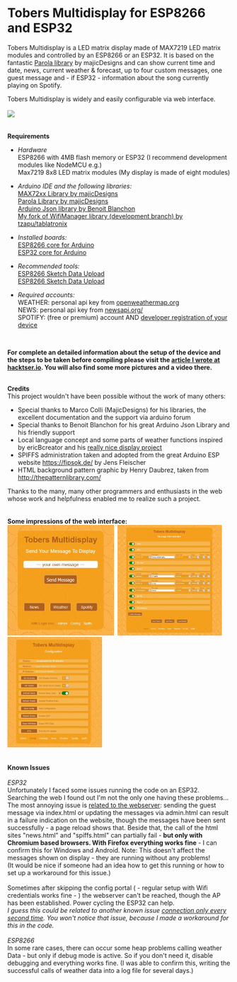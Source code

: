 # Tobers Multidisplay for ESP8266 and ESP32
Tobers Multidisplay is a LED matrix display made of MAX7219 LED matrix modules and controlled by an ESP8266 or an ESP32. It is based on the fantastic [Parola library](https://github.com/MajicDesigns/MD_MAX72XX) by majicDesigns and can show current time and date, news, current weather & forecast, up to four custom messages, one guest message and - if ESP32 - information about the song currently playing on Spotify.

Tobers Multidisplay is widely and easily configurable via web interface.<br><br>
<img src="showcase/Multidisplay_final.jpg" width="500">
<br><br>


**Requirements**<br>
* *Hardware*<br>
ESP8266 with 4MB flash memory or ESP32 (I recommend development modules like NodeMCU e.g.)<br>
Max7219 8x8 LED matrix modules (My display is made of eight modules)<br>

* *Arduino IDE and the following libraries:*<br>
[MAX72xx Library by majicDesigns](https://github.com/MajicDesigns/MD_MAX72XX)<br>
[Parola Library by majicDesigns](https://github.com/MajicDesigns/MD_Parola)<br>
[Arduino Json library by Benoit Blanchon](https://github.com/bblanchon/ArduinoJson)<br>
[My fork of WifiManager library (development branch) by tzapu/tablatronix](https://github.com/ElToberino/WiFiManager_for_Multidisplay)<br>

* *Installed boards:*<br>
[ESP8266 core for Arduino](https://github.com/esp8266/Arduino)<br>
[ESP32 core for Arduino](https://github.com/espressif/arduino-esp32)<br>

* *Recommended tools:*<br>
[ESP8266 Sketch Data Upload](https://github.com/esp8266/arduino-esp8266fs-plugin)<br>
[ESP8266 Sketch Data Upload](https://github.com/me-no-dev/arduino-esp32fs-plugin)<br>

* *Required accounts:*<br>
WEATHER: personal api key from [openweathermap.org](https://openweathermap.org/)<br>
NEWS: personal api key from [newsapi.org/](https://newsapi.org/)<br>
SPOTIFY: (free or premium) account AND [developer registration of your device](https://developer.spotify.com/dashboard/)<br>
<br>

**For complete an detailed information about the setup of the device and the steps to be taken before compiling please visit the [article I wrote at hacktser.io](https://www.hackster.io/eltoberino/tobers-multidisplay-for-esp8266-and-esp32-17cac9). You will also find some more pictures and a video there.**<br><br>

**Credits**<br>
This project wouldn't have been possible without the work of many others:
* Special thanks to Marco Colli (MajicDesigns) for his libraries, the excellent documentation and the support via arduino forum
* Special thanks to Benoit Blanchon for his great Arduino Json Library and his friendly support
* Local language concept and some parts of weather functions inspired by ericBcreator and his [really nice display project](https://www.hackster.io/ericBcreator/1024-led-matrix-wifi-message-board-with-menu-web-interface-1b2666)
* SPIFFS administration taken and adopted from the great Arduino ESP website https://fipsok.de/ by Jens Fleischer
* HTML background pattern graphic by Henry Daubrez, taken from http://thepatternlibrary.com/ <br>

Thanks to the many, many other programmers and enthusiasts in the web whose work and helpfulness enabled me to realize such a project.<br>
<br><br>
**Some impressions of the web interface:**<br>
<img src="showcase/public.jpg" height="250">&nbsp;&nbsp;<img src="showcase/admin.jpg" height="250">&nbsp;&nbsp;<img src="showcase/config.jpg" height="250">
<br>
<br><br>
**Known Issues**<br>
<br>
*ESP32*<br>
Unfortunately I faced some issues running the code on an ESP32. Searching the web I found out I'm not the only one having these problems...<br>
The most annoying issue is [related to the webserver](https://github.com/espressif/arduino-esp32/issues/3890): sending the guest message via index.html or updating the messages via admin.html can result in a failure indication on the website, though the messages have been sent successfully - a page reload shows that. Beside that, the call of the html sites "news.html" and "spiffs.html" can partially fail - **but only with Chromium based browsers. With Firefox everything works fine** - I can confirm this for Windows and Android. Note: This doesn't affect the messages shown on display - they are running without any problems!<br>
(It would be nice if someone had an idea how to get this running or how to set up a workaround for this issue.)<br>
<br>
Sometimes after skipping the config portal ( - regular setup with Wifi credentials works fine - ) the webserver can't be reached, though the AP has been established. Power cycling the ESP32 can help. <br>
*I guess this could be related to another known issue [connection only every second time](https://github.com/espressif/arduino-esp32/issues/2501#). You won't notice that issue, because I made a workaround for this in the code.*<br>
<br>
*ESP8266*<br>
In some rare cases, there can occur some heap problems calling weather Data - but only if debug mode is active. So if you don't need it, disable debugging and everything works fine. (I was able to confirm this, writing the successful calls of weather data into a log file for several days.)

